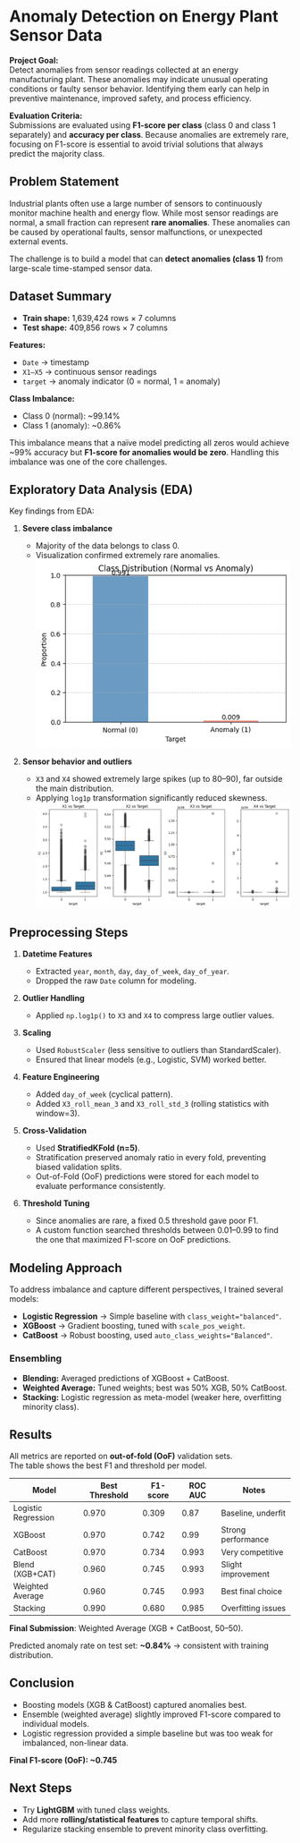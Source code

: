 # Anomaly Detection on Energy Plant Sensor Data

**Project Goal:**  
Detect anomalies from sensor readings collected at an energy manufacturing plant. These anomalies may indicate unusual operating conditions or faulty sensor behavior. Identifying them early can help in preventive maintenance, improved safety, and process efficiency.

**Evaluation Criteria:**  
Submissions are evaluated using **F1-score per class** (class 0 and class 1 separately) and **accuracy per class**. Because anomalies are extremely rare, focusing on F1-score is essential to avoid trivial solutions that always predict the majority class.



## Problem Statement

Industrial plants often use a large number of sensors to continuously monitor machine health and energy flow. While most sensor readings are normal, a small fraction can represent **rare anomalies**. These anomalies can be caused by operational faults, sensor malfunctions, or unexpected external events.  

The challenge is to build a model that can **detect anomalies (class 1)** from large-scale time-stamped sensor data.  



## Dataset Summary

- **Train shape:** 1,639,424 rows × 7 columns  
- **Test shape:** 409,856 rows × 7 columns  

**Features:**
- `Date` → timestamp  
- `X1–X5` → continuous sensor readings  
- `target` → anomaly indicator (0 = normal, 1 = anomaly)

**Class Imbalance:**
- Class 0 (normal): ~99.14%  
- Class 1 (anomaly): ~0.86%  

This imbalance means that a naïve model predicting all zeros would achieve ~99% accuracy but **F1-score for anomalies would be zero**. Handling this imbalance was one of the core challenges.  



## Exploratory Data Analysis (EDA)

Key findings from EDA:  

1. **Severe class imbalance**  
   - Majority of the data belongs to class 0.  
   - Visualization confirmed extremely rare anomalies.
   ![Class Distribution](https://github.com/sejal-ml/anomaly-detection-on-sensor-data/blob/main/docs/class%20distribution.png) 

2. **Sensor behavior and outliers**  
   - `X3` and `X4` showed extremely large spikes (up to 80–90), far outside the main distribution.  
   - Applying `log1p` transformation significantly reduced skewness.  
   ![Box plot](https://github.com/sejal-ml/anomaly-detection-on-sensor-data/blob/main/docs/box%20plot.png)
 


## Preprocessing Steps

1. **Datetime Features**
   - Extracted `year`, `month`, `day`, `day_of_week`, `day_of_year`.  
   - Dropped the raw `Date` column for modeling.

2. **Outlier Handling**
   - Applied `np.log1p()` to `X3` and `X4` to compress large outlier values.

3. **Scaling**
   - Used `RobustScaler` (less sensitive to outliers than StandardScaler).  
   - Ensured that linear models (e.g., Logistic, SVM) worked better.

4. **Feature Engineering**
   - Added `day_of_week` (cyclical pattern).
   - Added `X3_roll_mean_3` and `X3_roll_std_3` (rolling statistics with window=3).

5. **Cross-Validation**
   - Used **StratifiedKFold (n=5)**.  
   - Stratification preserved anomaly ratio in every fold, preventing biased validation splits.  
   - Out-of-Fold (OoF) predictions were stored for each model to evaluate performance consistently.

6. **Threshold Tuning**
   - Since anomalies are rare, a fixed 0.5 threshold gave poor F1.  
   - A custom function searched thresholds between 0.01–0.99 to find the one that maximized F1-score on OoF predictions.



## Modeling Approach

To address imbalance and capture different perspectives, I trained several models:  

- **Logistic Regression** → Simple baseline with `class_weight="balanced"`.  
- **XGBoost** → Gradient boosting, tuned with `scale_pos_weight`.  
- **CatBoost** → Robust boosting, used `auto_class_weights="Balanced"`.    

### Ensembling
- **Blending:** Averaged predictions of XGBoost + CatBoost.  
- **Weighted Average:** Tuned weights; best was 50% XGB, 50% CatBoost.  
- **Stacking:** Logistic regression as meta-model (weaker here, overfitting minority class).  



## Results

All metrics are reported on **out-of-fold (OoF)** validation sets.  
The table shows the best F1 and threshold per model.

| Model              | Best Threshold | F1-score | ROC AUC | Notes |
|--------------------|----------------|----------|---------|-------|
| Logistic Regression | 0.970          | 0.309    | 0.87    | Baseline, underfit |
| XGBoost            | 0.970          | 0.742    | 0.99    | Strong performance |
| CatBoost           | 0.970          | 0.734    | 0.993   | Very competitive |
| Blend (XGB+CAT)    | 0.960          | 0.745    | 0.993   | Slight improvement |
| Weighted Average   | 0.960          | 0.745    | 0.993   | Best final choice |
| Stacking           | 0.990          | 0.680    | 0.985   | Overfitting issues |

**Final Submission**: Weighted Average (XGB + CatBoost, 50–50).  

Predicted anomaly rate on test set: **~0.84%** → consistent with training distribution.



## Conclusion

- Boosting models (XGB & CatBoost) captured anomalies best.  
- Ensemble (weighted average) slightly improved F1-score compared to individual models.  
- Logistic regression provided a simple baseline but was too weak for imbalanced, non-linear data.  

**Final F1-score (OoF): ~0.745**  



## Next Steps

- Try **LightGBM** with tuned class weights.    
- Add more **rolling/statistical features** to capture temporal shifts.  
- Regularize stacking ensemble to prevent minority class overfitting.

